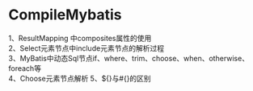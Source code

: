 # CompileMybatis
1、ResultMapping 中composites属性的使用</br>
2、Select元素节点中include元素节点的解析过程</br>
3、MyBatis中动态Sql节点if、where、trim、choose、when、otherwise、foreach等</br>
4、Choose元素节点解析
5、${}与#{}的区别
